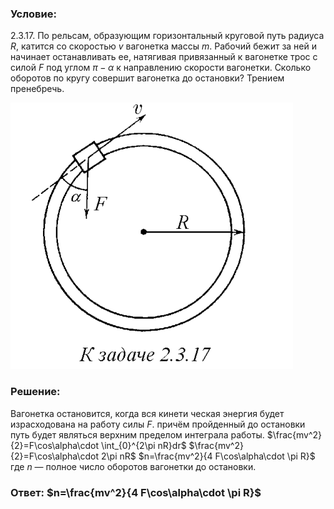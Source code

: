 ###  Условие: 

$2.3.17.$ По рельсам, образующим горизонтальный круговой путь радиуса $R$, катится со скоростью $v$ вагонетка массы $m$. Рабочий бежит за ней и начинает останавливать ее, натягивая привязанный к вагонетке трос с силой $F$ под углом $\pi − \alpha$ к направлению скорости вагонетки. Сколько оборотов по кругу совершит вагонетка до остановки? Трением пренебречь. 

![|452x426, 67%](../../img/2.3.17/statement.png)

###  Решение: 

Вагонетка остановится, когда вся кинети ческая энергия будет израсходована на работу силы $F$. причём пройденный до остановки путь будет являться верхним пределом интеграла работы.  $\frac{mv^2}{2}=F\cos\alpha\cdot \int_{0}^{2\pi nR}dr$ $\frac{mv^2}{2}=F\cos\alpha\cdot 2\pi nR$ $n=\frac{mv^2}{4 F\cos\alpha\cdot \pi R}$  где $n$ — полное число оборотов вагонетки до остановки. 

###  Ответ: $n=\frac{mv^2}{4 F\cos\alpha\cdot \pi R}$ 

### 
